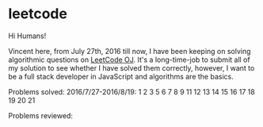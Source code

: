 # leetcode

Hi Humans!

Vincent here, from July 27th, 2016 till now, I have been keeping on solving algorithmic questions on [LeetCode OJ](https://leetcode.com/). It's a long-time-job to submit all of my solution to see whether I have solved them correctly, however, I want to be a full stack developer in JavaScript and algorithms are the basics.

Problems solved:
2016/7/27-2016/8/19: 1 2 3 5 6 7 8 9 11 12 13 14 15 16 17 18 19 20 21

Problems reviewed:
